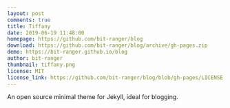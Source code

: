 ```yaml
---
layout: post
comments: true
title: Tiffany
date: 2019-06-19 11:48:00
homepage: https://github.com/bit-ranger/blog
download: https://github.com/bit-ranger/blog/archive/gh-pages.zip
demo: https://bit-ranger.github.io/blog
author: bit-ranger
thumbnail: tiffany.png
license: MIT
license_link: https://github.com/bit-ranger/blog/blob/gh-pages/LICENSE
---
```


An open source minimal theme for Jekyll, ideal for blogging.
